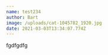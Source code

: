 ```yaml
---
name: test234
author: Bart
image: /uploads/cat-1045782_1920.jpg
date: 2021-03-03T13:34:07.774Z
---
```

fgdfgdfg